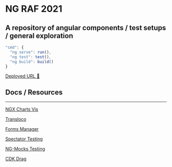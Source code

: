 # NG RAF 2021

## A repository of angular components / test setups / general exploration

```js
"cmd": {
  "ng serve": run(),
  "ng test": test(),
  "ng build": build()
}
```

[Deployed URL 🚀](http://ng-raf-2021.surge.sh/)

## Docs / Resources

---

[NGX Charts Vis](https://swimlane.github.io/ngx-charts/)

[Transloco](https://ngneat.github.io/transloco/)

[Forms Manager](https://github.com/ngneat/forms-manager)

[Spectator Testing](https://github.com/ngneat/spectator)

[NG-Mocks Testing](https://www.npmjs.com/package/ng-mocks)

[CDK Drag](https://material.angular.io/cdk/drag-drop/overview)
